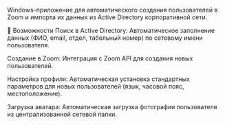 Windows-приложение для автоматического создания пользователей в Zoom и импорта их данных из Active Directory корпоративной сети.

🚀 Возможности
Поиск в Active Directory: Автоматическое заполнение данных (ФИО, email, отдел, табельный номер) по сетевому имени пользователя.

Создание в Zoom: Интеграция с Zoom API для создания новых пользователей.

Настройка профиля: Автоматическая установка стандартных параметров для новых пользователей (язык, часовой пояс, местоположение).

Загрузка аватара: Автоматическая загрузка фотографии пользователя из централизованной сетевой папки.
